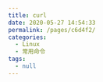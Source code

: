 ```yaml
---
title: curl
date: 2020-05-27 14:54:33
permalink: /pages/c6d4f2/
categories: 
  - Linux
  - 常用命令
tags: 
  - null
---
```

